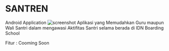 # SANTREN
Android Application
![screenshot](app/src/main/res/poster_santren.jpg)
Aplikasi yang Memudahkan Guru maupun Wali Santri dalam mengawasi Aktifitas Santri selama berada di IDN Boarding School

Fitur : Cooming Soon
